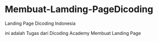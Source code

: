 # Membuat-Lamding-PageDicoding
Landing Page Dicoding Indonesia

ini adalah Tugas dari Dicoding Academy Membuat Landing Page
